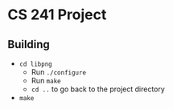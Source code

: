 # CS 241 Project

## Building

- `cd libpng`
  - Run `./configure`
  - Run `make`
  - `cd ..` to go back to the project directory
- `make`
